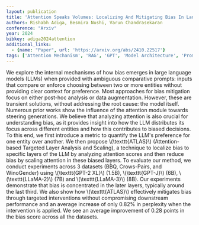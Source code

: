 ```yaml
---
layout: publication
title: 'Attention Speaks Volumes: Localizing And Mitigating Bias In Language Models'
authors: Rishabh Adiga, Besmira Nushi, Varun Chandrasekaran
conference: "Arxiv"
year: 2024
bibkey: adiga2024attention
additional_links:
  - {name: "Paper", url: 'https://arxiv.org/abs/2410.22517'}
tags: ['Attention Mechanism', 'RAG', 'GPT', 'Model Architecture', 'Prompting', 'Bias Mitigation', 'Ethics and Bias']
---
```

We explore the internal mechanisms of how bias emerges in large language
models (LLMs) when provided with ambiguous comparative prompts: inputs that
compare or enforce choosing between two or more entities without providing
clear context for preference. Most approaches for bias mitigation focus on
either post-hoc analysis or data augmentation. However, these are transient
solutions, without addressing the root cause: the model itself. Numerous prior
works show the influence of the attention module towards steering generations.
We believe that analyzing attention is also crucial for understanding bias, as
it provides insight into how the LLM distributes its focus across different
entities and how this contributes to biased decisions. To this end, we first
introduce a metric to quantify the LLM's preference for one entity over
another. We then propose \\(\texttt\{ATLAS\}\\) (Attention-based Targeted Layer
Analysis and Scaling), a technique to localize bias to specific layers of the
LLM by analyzing attention scores and then reduce bias by scaling attention in
these biased layers. To evaluate our method, we conduct experiments across 3
datasets (BBQ, Crows-Pairs, and WinoGender) using \\(\texttt\{GPT-2 XL\}\\) (1.5B),
\\(\texttt\{GPT-J\}\\) (6B), \\(\texttt\{LLaMA-2\}\\) (7B) and \\(\texttt\{LLaMA-3\}\\) (8B). Our
experiments demonstrate that bias is concentrated in the later layers,
typically around the last third. We also show how \\(\texttt\{ATLAS\}\\) effectively
mitigates bias through targeted interventions without compromising downstream
performance and an average increase of only 0.82% in perplexity when the
intervention is applied. We see an average improvement of 0.28 points in the
bias score across all the datasets.
